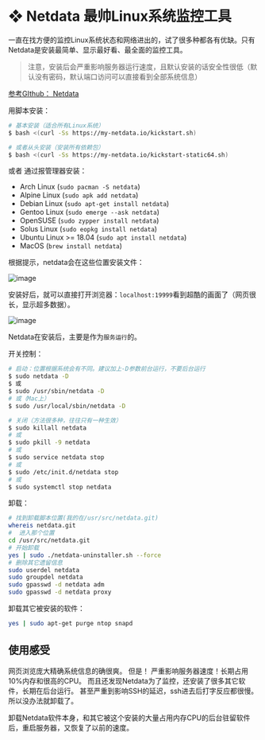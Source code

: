 # ❖ Netdata 最帅Linux系统监控工具

一直在找方便的监控Linux系统状态和网络进出的，试了很多种都各有优缺。只有Netdata是安装最简单、显示最好看、最全面的监控工具。

> 注意，安装后会严重影响服务器运行速度，且默认安装的话安全性很低（默认没有密码，默认端口访问可以直接看到全部系统信息）


[参考GIthub： Netdata](https://github.com/firehol/netdata)

用脚本安装：
```sh
# 基本安装（适合所有Linux系统）
$ bash <(curl -Ss https://my-netdata.io/kickstart.sh)

# 或者从头安装（安装所有依赖包）
$ bash <(curl -Ss https://my-netdata.io/kickstart-static64.sh) 
```
或者
通过报管理器安装：
- Arch Linux (`sudo pacman -S netdata`)
- Alpine Linux (`sudo apk add netdata`)
- Debian Linux (`sudo apt-get install netdata`)
- Gentoo Linux (`sudo emerge --ask netdata`)
- OpenSUSE (`sudo zypper install netdata`)
- Solus Linux (`sudo eopkg install netdata`)
- Ubuntu Linux >= 18.04 (`sudo apt install netdata`)
- MacOS (`brew install netdata`)

根据提示，netdata会在这些位置安装文件：

![image](https://user-images.githubusercontent.com/14041622/43353214-15b56f8e-9265-11e8-94f1-8592f8546347.png)


安装好后，就可以直接打开浏览器：`localhost:19999`看到超酷的画面了（网页很长，显示超多数据）。

![image](https://user-images.githubusercontent.com/14041622/43353194-4588e552-9264-11e8-8b31-0b6096ab11b3.png)

Netdata在安装后，主要是作为`服务运行`的。

开关控制：
```sh
# 启动：位置根据系统会有不同。建议加上-D参数前台运行，不要后台运行
$ sudo netdata -D
$ 或
$ sudo /usr/sbin/netdata -D
# 或（Mac上）
$ sudo /usr/local/sbin/netdata -D

# 关闭（方法很多种，往往只有一种生效）
$ sudo killall netdata
# 或
$ sudo pkill -9 netdata
# 或
$ sudo service netdata stop
# 或
$ sudo /etc/init.d/netdata stop
# 或
$ sudo systemctl stop netdata
```


卸载：
```sh
# 找到卸载脚本位置(我的在/usr/src/netdata.git)
whereis netdata.git
#  进入那个位置
cd /usr/src/netdata.git
# 开始卸载
yes | sudo ./netdata-uninstaller.sh --force
# 删除其它遗留信息
sudo userdel netdata
sudo groupdel netdata
sudo gpasswd -d netdata adm
sudo gpasswd -d netdata proxy
```

卸载其它被安装的软件：
```sh
yes | sudo apt-get purge ntop snapd
```

## 使用感受
网页浏览庞大精确系统信息的确很爽。
但是！
严重影响服务器速度！长期占用10%内存和很高的CPU。
而且还发现Netdata为了监控，还安装了很多其它软件，长期在后台运行。
甚至严重到影响SSH的延迟，ssh进去后打字反应都很慢。
所以没办法就卸载了。

卸载Netdata软件本身，和其它被这个安装的大量占用内存CPU的后台驻留软件后，重启服务器，又恢复了以前的速度。
